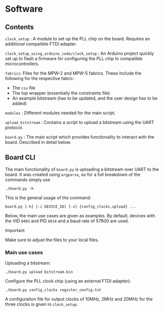 # Software

## Contents

`clock_setup` : A module to set up the PLL chip on the board. Requires an
additional compatible FTDI adapter.

`clock_setup_using_arduino_code/clock_setup` : An Arduino project quickly set
up to flash a firmware for configuring the PLL chip to compatible microcontrollers. 

`fabrics`: Files for the MPW-2 and MPW-5 fabrics. These include the following
for the respective fabric:
  - The `csv` file
  - The top wrapper (essentially the constraints file)
  - An example bitstream (has to be updated, and the user design has to be
  added)

`modules` : Different modules needed for the main script.

`upload_bitstream` : Contains a script to upload a bitstream
using the UART protocol.

`board.py` : The main script which provides functionality to interact with the
board. Described in detail below.

## Board CLI

The main functionality of `board.py` is uploading a bitstream over UART to the
board. It was created using `argparse`, so for a full breakdown of the commands
simply use

```console
./board.py -h
```

This is the general usage of the command:

```console
board.py [-h] [-i DEVICE_ID] [-v] {config_clocks,upload} ...
```

Below, the main use cases are given as examples. By default, devices with the VID
`0403` and PID `6014` and a baud rate of 57600 are used.

> [!IMPORTANT]
> Make sure to adjust the files to your local files.


### Main use cases

Uploading a bitstream:

```console
./board.py upload bitstream.bin
```

Configure the PLL clock chip (using an external FTDI adapter):
```console
./board.py config_clocks register_config.txt
```

A configuration file for output clocks of 10MHz, 2MHz and 20MHz for the three
clocks is given in `clock_setup`.






